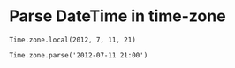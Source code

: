 # Parse DateTime in time-zone

```
Time.zone.local(2012, 7, 11, 21)

Time.zone.parse('2012-07-11 21:00')

```
